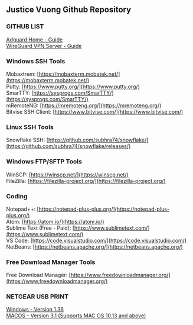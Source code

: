 ## Justice Vuong Github Repository

### GITHUB LIST
[Adguard Home - Guide](/adguard-home/)<br>
[WireGuard VPN Server - Guide](/wireguard-install/)

### Windows SSH Tools
Mobaxtrem: [https://mobaxterm.mobatek.net/](https://mobaxterm.mobatek.net/)<br>
Putty: [https://www.putty.org/](https://www.putty.org/)<br>
SmarTTY: [https://sysprogs.com/SmarTTY/](https://sysprogs.com/SmarTTY/)<br>
mRemoteNG: [https://mremoteng.org/](https://mremoteng.org/)<br>
Bitvise SSH Client: [https://www.bitvise.com/](https://www.bitvise.com/)<br>

### Linux SSH Tools
Snowflake SSH: [https://github.com/subhra74/snowflake/](https://github.com/subhra74/snowflake/releases/)<br>


### Windows FTP/SFTP Tools
WinSCP: [https://winscp.net/](https://winscp.net/)<br>
FileZilla: [https://filezilla-project.org/](https://filezilla-project.org/)<br>

### Coding
Notepad++: [https://notepad-plus-plus.org/](https://notepad-plus-plus.org/)<br>
Atom: [https://atom.io/](https://atom.io/)<br>
Sublime Text (Free - Paid): [https://www.sublimetext.com/](https://www.sublimetext.com/)<br>
VS Code: [https://code.visualstudio.com/](https://code.visualstudio.com/)<br>
NetBeans: [https://netbeans.apache.org/](https://netbeans.apache.org/)<br>

### Free Download Manager Tools
Free Download Manager: [https://www.freedownloadmanager.org/](https://www.freedownloadmanager.org/)<br>

### NETGEAR USB PRINT
[Windows - Version 1.36](/Netgear-Print/USB-Printer_Win_v1.36.zip)<br>
[MACOS - Version 3.1 (Supports MAC OS 10.13 and above)](/Netgear-Print/USB-Printer-MAC_V3.1.zip)
